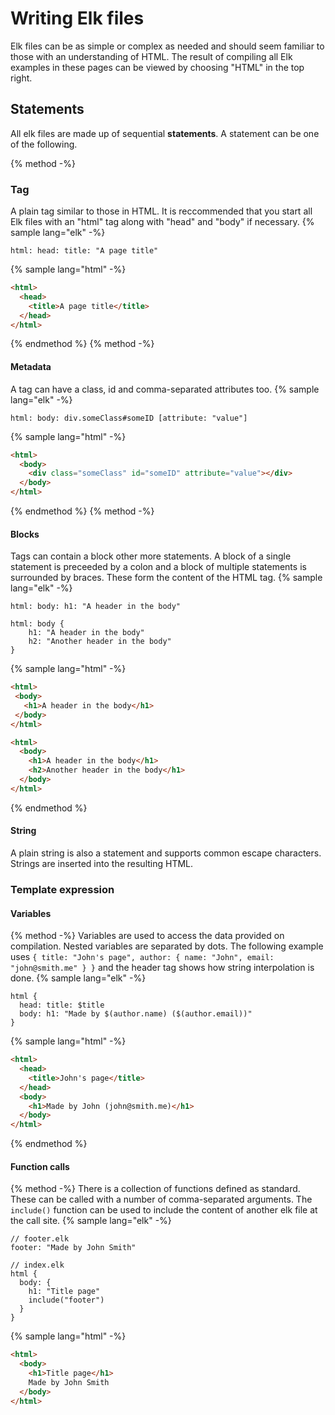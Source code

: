 # Writing Elk files
Elk files can be as simple or complex as needed and should seem familiar to those with an understanding of HTML. The result of compiling all Elk examples in these pages can be viewed by choosing "HTML" in the top right.

## Statements
All elk files are made up of sequential **statements**. A statement can be one of the following.

{% method -%}
### Tag
A plain tag similar to those in HTML. It is reccommended that you start all Elk files with an "html" tag along with "head" and "body" if necessary.
{% sample lang="elk" -%}
```elk
html: head: title: "A page title"
```
{% sample lang="html" -%}
```html
<html>
  <head>
    <title>A page title</title>
  </head>
</html>
```
{% endmethod %}
{% method -%}
#### Metadata
A tag can have a class, id and comma-separated attributes too.
{% sample lang="elk" -%}
```elk
html: body: div.someClass#someID [attribute: "value"]
```
{% sample lang="html" -%}
```html
<html>
  <body>
    <div class="someClass" id="someID" attribute="value"></div>
  </body>
</html>
```
{% endmethod %}
{% method -%}
#### Blocks
Tags can contain a block other more statements. A block of a single statement is preceeded by a colon and a block of multiple statements is surrounded by braces. These form the content of the HTML tag.
{% sample lang="elk" -%}
```elk
html: body: h1: "A header in the body"
```
```elk
html: body {
    h1: "A header in the body"
    h2: "Another header in the body"
}
```
{% sample lang="html" -%}
```html
<html>
 <body>
   <h1>A header in the body</h1>
 </body>
</html>
```
```html
<html>
  <body>
    <h1>A header in the body</h1>
    <h2>Another header in the body</h1>
  </body>
</html>
```
{% endmethod %}

#### String
A plain string is also a statement and supports common escape characters. Strings are inserted into the resulting HTML.

### Template expression

#### Variables
{% method -%}
Variables are used to access the data provided on compilation. Nested variables are separated by dots. The following example uses `{ title: "John's page", author: { name: "John", email: "john@smith.me" } }` and the header tag shows how string interpolation is done.
{% sample lang="elk" -%}
```elk
html {
  head: title: $title
  body: h1: "Made by $(author.name) ($(author.email))"
}
```
{% sample lang="html" -%}
```html
<html>
  <head>
    <title>John's page</title>
  </head>
  <body>
    <h1>Made by John (john@smith.me)</h1>
  </body>
</html>
```
{% endmethod %}

#### Function calls
{% method -%}
There is a collection of functions defined as standard. These can be called with a number of comma-separated arguments. The `include()` function can be used to include the content of another elk file at the call site.
{% sample lang="elk" -%}
```elk
// footer.elk
footer: "Made by John Smith"
```
```elk
// index.elk
html {
  body: {
    h1: "Title page"
    include("footer")
  }
}
```
{% sample lang="html" -%}
```html
<html>
  <body>
    <h1>Title page</h1>
    Made by John Smith
  </body>
</html>
```